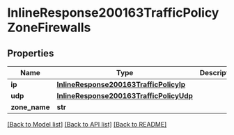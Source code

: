 # InlineResponse200163TrafficPolicyZoneFirewalls

## Properties
Name | Type | Description | Notes
------------ | ------------- | ------------- | -------------
**ip** | [**InlineResponse200163TrafficPolicyIp**](InlineResponse200163TrafficPolicyIp.md) |  | [optional] 
**udp** | [**InlineResponse200163TrafficPolicyUdp**](InlineResponse200163TrafficPolicyUdp.md) |  | [optional] 
**zone_name** | **str** |  | [optional] 

[[Back to Model list]](../README.md#documentation-for-models) [[Back to API list]](../README.md#documentation-for-api-endpoints) [[Back to README]](../README.md)

